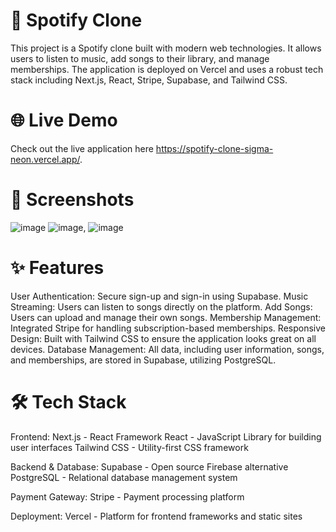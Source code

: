 # 🎵 Spotify Clone
This project is a Spotify clone built with modern web technologies. It allows users to listen to music, add songs to their library, and manage memberships. The application is deployed on Vercel and uses a robust tech stack including Next.js, React, Stripe, Supabase, and Tailwind CSS.

# 🌐 Live Demo
Check out the live application here https://spotify-clone-sigma-neon.vercel.app/.

# 📸 Screenshots
![image](https://github.com/user-attachments/assets/7624c7be-3743-4994-b891-7115ca525970)
![image](https://github.com/user-attachments/assets/58f82028-0a74-40f7-8346-25507d87f0d5),
![image](https://github.com/user-attachments/assets/63909a9b-1ca5-4d0b-8b4f-c122b39ab1fc)

# ✨ Features
User Authentication: Secure sign-up and sign-in using Supabase.
Music Streaming: Users can listen to songs directly on the platform.
Add Songs: Users can upload and manage their own songs.
Membership Management: Integrated Stripe for handling subscription-based memberships.
Responsive Design: Built with Tailwind CSS to ensure the application looks great on all devices.
Database Management: All data, including user information, songs, and memberships, are stored in Supabase, utilizing PostgreSQL.

# 🛠️ Tech Stack
Frontend:
Next.js - React Framework
React - JavaScript Library for building user interfaces
Tailwind CSS - Utility-first CSS framework

Backend & Database:
Supabase - Open source Firebase alternative
PostgreSQL - Relational database management system

Payment Gateway:
Stripe - Payment processing platform

Deployment:
Vercel - Platform for frontend frameworks and static sites
